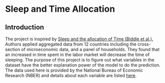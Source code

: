 # Sleep and Time Allocation
## Introduction
The project is inspired by [Sleep and the allocation of Time (Biddle et al.).](https://www.nber.org/papers/w2988) Authors applied aggregated data from 12 countries including the cross-section of microeconomic data, and a panel of households. They found that an increased in time spent in the labor market will decrease the time of sleeping. The purpose of this project is to figure out what variables in the dataset have the better explanation power of the model to do the prediction. The data used here is provided by the National Bureau of Economic Research (NBER) and details about each variable are listed [here](https://github.com/katetywu/Sleep_and_Time_Allocation/blob/master/sleep_VarDes.pdf).

